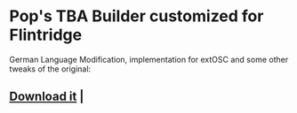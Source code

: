 # Pop's TBA Builder customized for Flintridge

German Language Modification, implementation for extOSC and some other tweaks of the original: 
## [Download it](https://github.com/popcar2/Pops-TBA-Builder/) |


